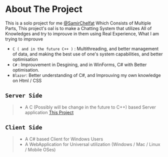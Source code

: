 # About The Project
This is a solo project for me [@SamirChelfat](https://github.com/SamirChelfat) Which Consists of Multiple Parts,
This project's oal is to make a Chatting System that utilizes All of Knowledges and try to improuve in them using Real Experience, 
What I am trying to improuve
 + ``` C ( and in the future C++ ) ``` : Multithreading, and better management of data, and making the best use of one's system capabilities, and better optimisation
 + ``` C# ``` : Improuvement in Desgining, and in WinForms, C# with Better optimisation.
 + ``` Blazor ```: Better understanding of C#, and Improuving my own knowledge on Html / CSS

## ``` Server Side ```

> + A C (Possibly will be change in the future to C++) based Server application [This Project](https://github.com/SamirChelfat/Spectrom_Server) 

## ``` Client Side ```

> +  A C# based Client for Windows Users
> +  A WebApplication for Universal utilization (Windows / Mac / Linux / Mobile OSes)


